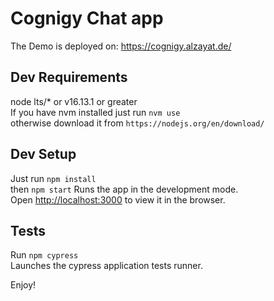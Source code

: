 # Cognigy Chat app

The Demo is deployed on: https://cognigy.alzayat.de/

## Dev Requirements

node lts/\* or v16.13.1 or greater<br />
If you have nvm installed just run `nvm use`<br />
otherwise download it from `https://nodejs.org/en/download/`

## Dev Setup

Just run `npm install`<br />
then `npm start` Runs the app in the development mode.<br />
Open [http://localhost:3000](http://localhost:3000) to view it in the browser.

## Tests

Run `npm cypress`<br />
Launches the cypress application tests runner.

Enjoy!
